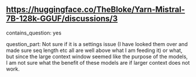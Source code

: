 ## https://huggingface.co/TheBloke/Yarn-Mistral-7B-128k-GGUF/discussions/3

contains_question: yes

question_part: Not sure if it is a settings issue (I have looked them over and made sure seq length etc all are well above what I am feeding it) or what, but since the large context window seemed like the purpose of the models, I am not sure what the benefit of these models are if larger context does not work.